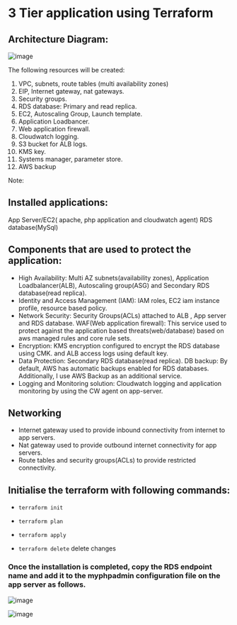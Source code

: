 # 3 Tier application using Terraform

## Architecture Diagram:
![image](https://github.com/gtmnagalla/3tier/assets/85630305/8e25b360-2cdc-4c31-a09e-b5ea70025316)


The following resources will be created:
1. VPC, subnets, route tables (multi availability zones)
2. EIP, Internet gateway, nat gateways.
3. Security groups.
4. RDS database: Primary and read replica.
5. EC2, Autoscaling Group, Launch template.
6. Application Loadbancer.
7. Web application firewall.
8. Cloudwatch logging.
9. S3 bucket for ALB logs.
10. KMS key.
11. Systems manager, parameter store.
12. AWS backup

Note: 

## Installed applications:
App Server/EC2( apache, php application and cloudwatch agent)
RDS database(MySql)

## Components that are used to protect the application:
- High Availability: Multi AZ subnets(availability zones), Application Loadbalancer(ALB), Autoscaling group(ASG) and Secondary RDS database(read replica).
- Identity and Access Management (IAM): IAM roles, EC2 iam instance profile, resource based policy.
- Network Security: Security Groups(ACLs) attached to ALB , App server and RDS database.
  WAF(Web application firewall): This service used to protect against the application based threats(web/database) based on aws managed rules and core rule sets.
- Encryption: KMS encryption configured to encrypt the RDS database using CMK. and ALB access logs using default key.
- Data Protection: Secondary RDS database(read replica).
  DB backup: By default, AWS has automatic backups enabled for RDS databases. Additionally, I use AWS Backup as an additional service.
- Logging and Monitoring solution: Cloudwatch logging and application monitoring by using the CW agent on app-server.
  
## Networking
- Internet gateway used to provide inbound connectivity from internet to app servers.
- Nat gateway used to provide outbound internet connectivity for app servers.
- Route tables and security groups(ACLs) to provide restricted connectivity. 

## Initialise the terraform with following commands:
- ```terraform init```

- ```terraform plan```

- ```terraform apply```

- ```terraform delete``` delete changes


### Once the installation is completed, copy the RDS endpoint name and add it to the myphpadmin configuration file on the app server as follows.
 ![image](https://github.com/gtmnagalla/3tier/assets/85630305/49639e4b-ea48-4a5c-8822-e607e7677d77)

 ![image](https://github.com/gtmnagalla/3tier/assets/85630305/6e91cf8c-774a-4fe8-9e2d-6da64890a4d7)

